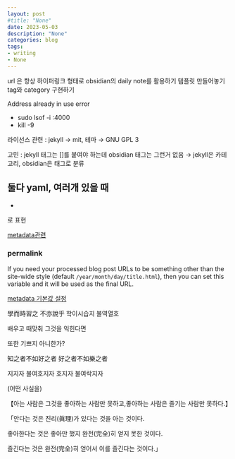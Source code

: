```yaml
---
layout: post
#title: "None"
date: 2023-05-03
description: "None"
categories: blog
tags:
- writing
- None 
---
```

url 은 항상 하이퍼링크 형태로
obsidian의 daily note를 활용하기
템플릿 만들어놓기
tag와 category 구현하기

 Address already in use error 
 -   sudo lsof -i :4000
 -  kill -9 <PID>

라이선스 관련 : jekyll → mit, 테마 → GNU GPL 3

고민 : jekyll 태그는 []를 붙여야 하는데 obsidian 태그는 그런거 없음
→ jekyll은 카테고리, obsidian은 태그로 분류

둘다 yaml, 여러개 있을 때 
-
-
로 표현

[metadata관련](https://jekyllrb.com/docs/front-matter/)

### permalink
If you need your processed blog post URLs to be something other than the site-wide style (default `/year/month/day/title.html`), then you can set this variable and it will be used as the final URL.

[metadata 기본값 설정](https://jekyllrb.com/docs/configuration/front-matter-defaults/)


學而時習之 不亦說乎 학이시습지 불역열호

배우고 때맞춰 그것을 익힌다면

또한 기쁘지 아니한가?

  

知之者不如好之者 好之者不如樂之者

지지자 불여호지자 호지자 불여락지자

  

(어떤 사실을)

【아는 사람은 그것을 좋아하는 사람만 못하고,좋아하는 사람은 즐기는 사람만 못하다.】

  

「안다는 것은 진리(眞理)가 있다는 것을 아는 것이다.

좋아한다는 것은 좋아만 했지 완전(完全)히 얻지 못한 것이다.

즐긴다는 것은 완전(完全)히 얻어서 이를 즐긴다는 것이다.」